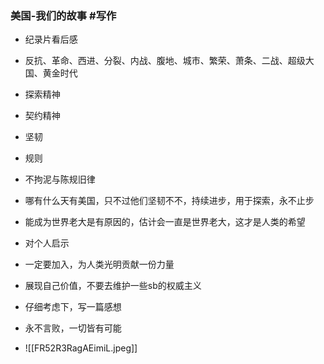 ### 美国-我们的故事 #写作

- 纪录片看后感
- 反抗、革命、西进、分裂、内战、腹地、城市、繁荣、萧条、二战、超级大国、黄金时代
- 探索精神
- 契约精神
- 坚韧
- 规则
- 不拘泥与陈规旧律
- 哪有什么天有美国，只不过他们坚韧不不，持续进步，用于探索，永不止步
- 能成为世界老大是有原因的，估计会一直是世界老大，这才是人类的希望
- 对个人启示
- 一定要加入，为人类光明贡献一份力量
- 展现自己价值，不要去维护一些sb的权威主义
- 仔细考虑下，写一篇感想
- 永不言败，一切皆有可能



- ![[FR52R3RagAEimiL.jpeg]]